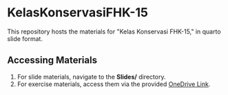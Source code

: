 # KelasKonservasiFHK-15

This repository hosts the materials for "Kelas Konservasi FHK-15," in quarto slide format.

## Accessing Materials
1. For slide materials, navigate to the **Slides/** directory.
2. For exercise materials, access them via the provided [OneDrive Link](https://ffionline-my.sharepoint.com/:f:/g/personal/ravriandy_fauna-flora_org/EkGAnjx4M5tLloO6W1oLCP8BCU7yj90jV_YQ7GgmPx5muw?e=lTgyU5).
